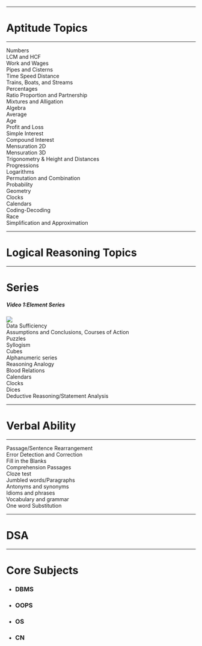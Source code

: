<hr>
<h1>Aptitude Topics</h1>
<hr>
Numbers
<br>
LCM and HCF
<br>
Work and Wages 
<br>
Pipes and Cisterns 
<br>
Time Speed Distance 
<br>
Trains, Boats, and Streams 
<br>
Percentages 
<br>
Ratio Proportion and Partnership 
<br>
Mixtures and Alligation
<br>
Algebra
<br>
Average
<br>
Age
<br>
Profit and Loss
<br>
Simple Interest
<br>
Compound Interest 
<br>
Mensuration 2D
<br>
Mensuration 3D 
<br>
Trigonometry & Height and Distances 
<br>
Progressions 
<br>
Logarithms 
<br>
Permutation and Combination
<br>
Probability 
<br>
Geometry 
<br>
Clocks 
<br>
Calendars 
<br>
Coding-Decoding 
<br>
Race
<br>
Simplification and Approximation
<br>
<hr/>
<h1>Logical Reasoning Topics</h1>
<hr>
<h1>Series</h1>
<h5>Video 1:Element Series</h5>
<a href="https://youtu.be/haHyz4HpC8I"><img src="https://github.com/Yogaprasadmk/My_Placement_Notes/assets/120255515/3fd6bd0e-45e7-4482-a0a9-74cdae50abd3"></a>
</a>
<br/>
Data Sufficiency
<br/>
Assumptions and Conclusions, Courses of Action 
<br/>
Puzzles 
<br/>
Syllogism 
<br/>
Cubes 
<br/>
Alphanumeric series
<br/>
Reasoning Analogy 
<br/>
Blood Relations 
<br/>
Calendars
<br/>
Clocks 
<br/>
Dices
<br/>
Deductive Reasoning/Statement Analysis 
<hr/>
<h1>Verbal Ability</h1>
<hr>
Passage/Sentence Rearrangement 
<br>
Error Detection and Correction
<br>
Fill in the Blanks
<br>
Comprehension Passages
<br>
Cloze test
<br>
Jumbled words/Paragraphs 
<br>
Antonyms and synonyms 
<br>
Idioms and phrases
<br>
Vocabulary and grammar
<br>
One word Substitution
<hr>
<h1>DSA</h1>
<hr>
<h1>Core Subjects</h1>
<ul>
<li><h3>DBMS</h3></li>
<li><h3>OOPS</h3></li>
<li><h3>OS</h3></li>
<li><h3>CN</h3></li>
</ul>
  <br>
